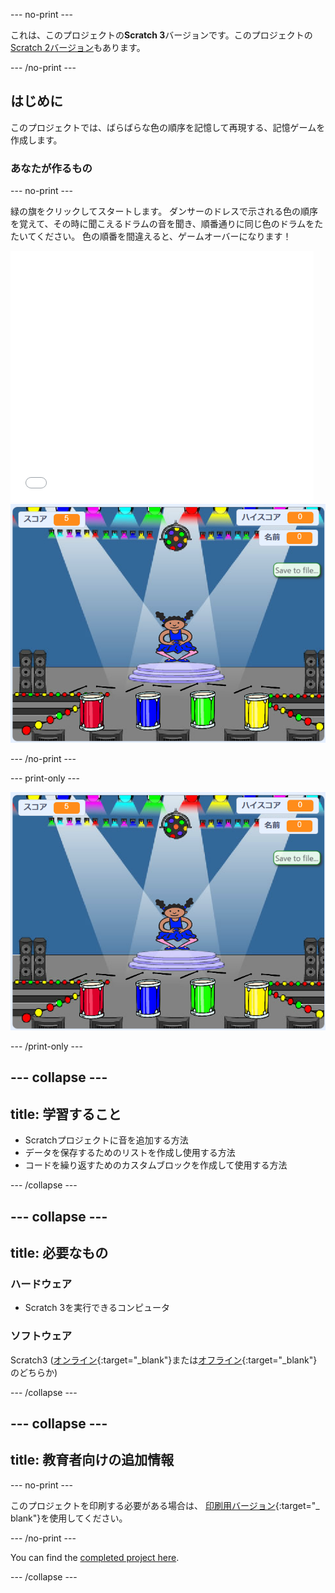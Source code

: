 \--- no-print \---

これは、このプロジェクトの**Scratch 3**バージョンです。このプロジェクトの[ Scratch 2バージョン](https://projects.raspberrypi.org/en/projects/memory-scratch2)もあります。

\--- /no-print \---

## はじめに

このプロジェクトでは、ばらばらな色の順序を記憶して再現する、記憶ゲームを作成します。

### あなたが作るもの

\--- no-print \---

緑の旗をクリックしてスタートします。 ダンサーのドレスで示される色の順序を覚えて、その時に聞こえるドラムの音を聞き、順番通りに同じ色のドラムをたたいてください。 色の順番を間違えると、ゲームオーバーになります！

<div class="scratch-preview">
  <iframe allowtransparency="true" width="485" height="402" src="//scratch.mit.edu/projects/embed/284452634/?autostart=false" frameborder="0" allowfullscreen scrolling="no" mark="crwd-mark"></iframe> <img src="images/screenshot.png" />
</div>

\--- /no-print \---

\--- print-only \---

![終了したゲームのスクリーンショット](images/screenshot.png)

\--- /print-only \---

## \--- collapse \---

## title: 学習すること

+ Scratchプロジェクトに音を追加する方法
+ データを保存するためのリストを作成し使用する方法
+ コードを繰り返すためのカスタムブロックを作成して使用する方法

\--- /collapse \---

## \--- collapse \---

## title: 必要なもの

### ハードウェア

+ Scratch 3を実行できるコンピュータ

### ソフトウェア

Scratch3 ([オンライン](https://rpf.io/scratchon){:target="_blank"}または[オフライン](https://rpf.io/scratchoff){:target="_blank"}のどちらか)

\--- /collapse \---

## \--- collapse \---

## title: 教育者向けの追加情報

\--- no-print \---

このプロジェクトを印刷する必要がある場合は、 [印刷用バージョン](https://projects.raspberrypi.org/en/projects/memory/print){:target="_ blank"}を使用してください。

\--- /no-print \---

You can find the [completed project here](https://rpf.io/p/en/memory-get).

\--- /collapse \---